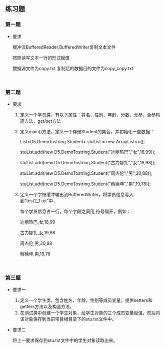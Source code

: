 ## 练习题

### 第一题

+ 要求

  缓冲流BufferedReader,BufferedWriter复制文本文件

  按照读写文本一行的形式赋值

  数据源文件为copy.txt 复制后的数据目的文件为copy_copy.txt

  ​

### 第二题

+ 要求

    1. 定义一个学员类，有以下属性：姓名、性别、年龄、分数、无参、全参构造方法，get/set方法

    2. 定义main()方法，定义一个存储Student的集合，并初始化一些数据：

       List<D5.DemoTostring.Student> stuList = new ArrayList<>();

       stuList.add(new D5.DemoTostring.Student("迪丽热巴","女",18,99));

       stuList.add(new D5.DemoTostring.Student("古力娜扎","女",19,98));

       stuList.add(new D5.DemoTostring.Student("周杰伦","男",20,88));

       stuList.add(new D5.DemoTostring.Student("蔡徐坤","男",19,78));

    3. 定义一个字符缓冲输出流BufferedWriter，将学员信息写入到”test2_1.txt”中，

       每个学员信息占一行，每个字段之间用,符号隔开，例如：

       迪丽热巴,女,18,99

       古力娜扎,女,19,98

       周杰伦,男,20,88

       蔡徐坤,男,19,78

       ​

### 第三题

+ 要求一

    1. 定义一个学生类，包含姓名，年龄，性别等成员变量，提供setters和getters方法以及构造方法。
    2. 在测试类中创建一个学生对象，给学生对象的三个成员变量赋值。然后将该对象保存到当前项目根目录下的stu.txt文件中。

+ 要求二

  将上一要求保存到stu.txt文件中的学生对象读取出来。

  ​





